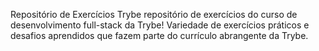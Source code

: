 Repositório de Exercícios Trybe
repositório de exercícios do curso de desenvolvimento full-stack da Trybe! Variedade de exercícios práticos e desafios aprendidos que fazem parte do currículo abrangente da Trybe.

